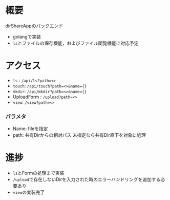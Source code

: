 # 概要
dirShareAppのバックエンド

* golangで実装
* `ls`とファイルの保存機能，およびファイル閲覧機能に対応予定

# アクセス
* `ls` : `/api/ls?path=<>`
* `touch`: `/api/touch?path=<>&name={}`
* `mkdir`: `/api/mkdir?path=<>&name={}`
* UploadForm : `/upload?path=<>`
* `view`: `/view?path=<>`
### パラメタ
* Name: fileを指定　
* path: 共有Dirからの相対パス 未指定なら共有Dir直下を対象に処理


# 進捗
* `ls`とFormの処理まで実装
* `/upload`で存在しないDirを入力された時のエラーハンドリングを追加する必要あり
* `view`の実装完了